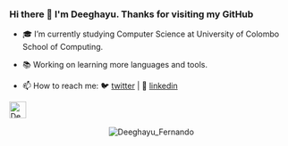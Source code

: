 ### Hi there 👋 I'm Deeghayu. Thanks for visiting my GitHub

- 🎓 I’m currently studying Computer Science at University of Colombo School of Computing.
- 📚 Working on learning more languages and tools.

- 📫 How to reach me:  🐦 [twitter][twitter] | 👔 [linkedin][linkedin] 
<a href="https://dev.to/deefernando6">
  <img src="https://d2fltix0v2e0sb.cloudfront.net/dev-badge.svg" alt="Deeghayu Fernando's DEV Profile" height="30" width="30">
</a>


[twitter]: https://twitter.com/DeeghayuF
[linkedin]:https://www.linkedin.com/in/deeghayu-fernando-7610941a5/



<!--![Top Langs](https://github-readme-stats.vercel.app/api/top-langs/?username=deefernando6&layout=compact).-->
<p align="center">&nbsp;<img align="center" src="https://github-readme-stats.vercel.app/api?username=deefernando6&theme=dark&show_icons=true" alt="Deeghayu_Fernando" /></p>
